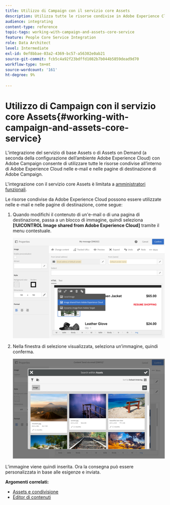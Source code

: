 ```yaml
---
title: Utilizzo di Campaign con il servizio core Assets
description: Utilizza tutte le risorse condivise in Adobe Experience Cloud nei messaggi e nelle pagine di destinazione di Adobe Campaign grazie all’integrazione del servizio core Assets.
audience: integrating
content-type: reference
topic-tags: working-with-campaign-and-assets-core-service
feature: People Core Service Integration
role: Data Architect
level: Intermediate
exl-id: 0ef8bbae-03a2-4369-bc57-a56302e0ab21
source-git-commit: fcb5c4a92f23bdffd1082b7b044b5859dead9d70
workflow-type: tm+mt
source-wordcount: '161'
ht-degree: 9%

---
```


# Utilizzo di Campaign con il servizio core Assets{#working-with-campaign-and-assets-core-service}

L’integrazione del servizio di base Assets o di Assets on Demand (a seconda della configurazione dell’ambiente Adobe Experience Cloud) con Adobe Campaign consente di utilizzare tutte le risorse condivise all’interno di Adobe Experience Cloud nelle e-mail e nelle pagine di destinazione di Adobe Campaign.

L&#39;integrazione con il servizio core Assets è limitata a [amministratori funzionali](../../administration/using/users-management.md#functional-administrators).

Le risorse condivise da Adobe Experience Cloud possono essere utilizzate nelle e-mail e nelle pagine di destinazione, come segue:

1. Quando modifichi il contenuto di un&#39;e-mail o di una pagina di destinazione, passa a un blocco di immagine, quindi seleziona **[!UICONTROL Image shared from Adobe Experience Cloud]** tramite il menu contestuale.

   ![](assets/dam_insert_image_dce.png)

1. Nella finestra di selezione visualizzata, seleziona un’immagine, quindi conferma.

   ![](assets/dam_shared_image_selection.png)

L’immagine viene quindi inserita. Ora la consegna può essere personalizzata in base alle esigenze e inviata.

**Argomenti correlati:**

* [Assets e condivisione](https://experienceleague.adobe.com/docs/core-services/interface/assets/experience-cloud-assets.html?lang=it)
* [Editor di contenuti](../../designing/using/personalization.md#example-email-personalization)
